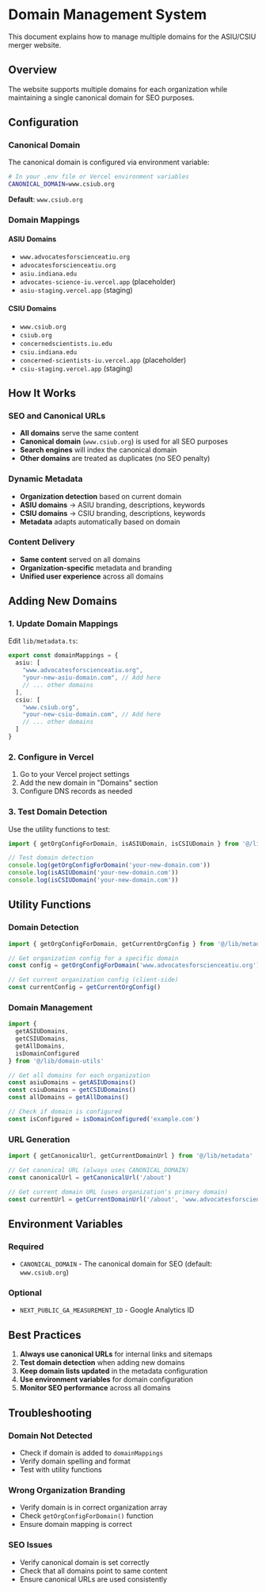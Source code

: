 # Domain Management System

This document explains how to manage multiple domains for the ASIU/CSIU merger website.

## Overview

The website supports multiple domains for each organization while maintaining a single canonical domain for SEO purposes.

## Configuration

### Canonical Domain

The canonical domain is configured via environment variable:

```bash
# In your .env file or Vercel environment variables
CANONICAL_DOMAIN=www.csiub.org
```

**Default**: `www.csiub.org`

### Domain Mappings

#### ASIU Domains
- `www.advocatesforscienceatiu.org`
- `advocatesforscienceatiu.org`
- `asiu.indiana.edu`
- `advocates-science-iu.vercel.app` (placeholder)
- `asiu-staging.vercel.app` (staging)

#### CSIU Domains
- `www.csiub.org`
- `csiub.org`
- `concernedscientists.iu.edu`
- `csiu.indiana.edu`
- `concerned-scientists-iu.vercel.app` (placeholder)
- `csiu-staging.vercel.app` (staging)

## How It Works

### SEO and Canonical URLs
- **All domains** serve the same content
- **Canonical domain** (`www.csiub.org`) is used for all SEO purposes
- **Search engines** will index the canonical domain
- **Other domains** are treated as duplicates (no SEO penalty)

### Dynamic Metadata
- **Organization detection** based on current domain
- **ASIU domains** → ASIU branding, descriptions, keywords
- **CSIU domains** → CSIU branding, descriptions, keywords
- **Metadata** adapts automatically based on domain

### Content Delivery
- **Same content** served on all domains
- **Organization-specific** metadata and branding
- **Unified user experience** across all domains

## Adding New Domains

### 1. Update Domain Mappings

Edit `lib/metadata.ts`:

```typescript
export const domainMappings = {
  asiu: [
    "www.advocatesforscienceatiu.org",
    "your-new-asiu-domain.com", // Add here
    // ... other domains
  ],
  csiu: [
    "www.csiub.org",
    "your-new-csiu-domain.com", // Add here
    // ... other domains
  ]
}
```

### 2. Configure in Vercel

1. Go to your Vercel project settings
2. Add the new domain in "Domains" section
3. Configure DNS records as needed

### 3. Test Domain Detection

Use the utility functions to test:

```typescript
import { getOrgConfigForDomain, isASIUDomain, isCSIUDomain } from '@/lib/metadata'

// Test domain detection
console.log(getOrgConfigForDomain('your-new-domain.com'))
console.log(isASIUDomain('your-new-domain.com'))
console.log(isCSIUDomain('your-new-domain.com'))
```

## Utility Functions

### Domain Detection
```typescript
import { getOrgConfigForDomain, getCurrentOrgConfig } from '@/lib/metadata'

// Get organization config for a specific domain
const config = getOrgConfigForDomain('www.advocatesforscienceatiu.org')

// Get current organization config (client-side)
const currentConfig = getCurrentOrgConfig()
```

### Domain Management
```typescript
import {
  getASIUDomains,
  getCSIUDomains,
  getAllDomains,
  isDomainConfigured
} from '@/lib/domain-utils'

// Get all domains for each organization
const asiuDomains = getASIUDomains()
const csiuDomains = getCSIUDomains()
const allDomains = getAllDomains()

// Check if domain is configured
const isConfigured = isDomainConfigured('example.com')
```

### URL Generation
```typescript
import { getCanonicalUrl, getCurrentDomainUrl } from '@/lib/metadata'

// Get canonical URL (always uses CANONICAL_DOMAIN)
const canonicalUrl = getCanonicalUrl('/about')

// Get current domain URL (uses organization's primary domain)
const currentUrl = getCurrentDomainUrl('/about', 'www.advocatesforscienceatiu.org')
```

## Environment Variables

### Required
- `CANONICAL_DOMAIN` - The canonical domain for SEO (default: `www.csiub.org`)

### Optional
- `NEXT_PUBLIC_GA_MEASUREMENT_ID` - Google Analytics ID

## Best Practices

1. **Always use canonical URLs** for internal links and sitemaps
2. **Test domain detection** when adding new domains
3. **Keep domain lists updated** in the metadata configuration
4. **Use environment variables** for domain configuration
5. **Monitor SEO performance** across all domains

## Troubleshooting

### Domain Not Detected
- Check if domain is added to `domainMappings`
- Verify domain spelling and format
- Test with utility functions

### Wrong Organization Branding
- Verify domain is in correct organization array
- Check `getOrgConfigForDomain()` function
- Ensure domain mapping is correct

### SEO Issues
- Verify canonical domain is set correctly
- Check that all domains point to same content
- Ensure canonical URLs are used consistently

